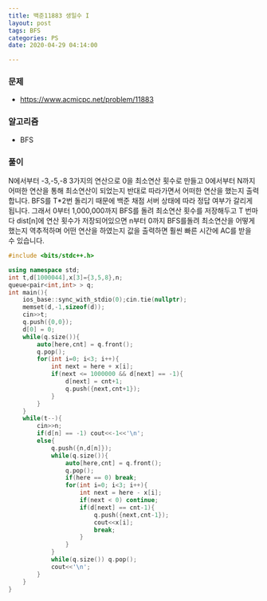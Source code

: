 ```yaml
---
title: 백준11883 생일수 I
layout: post
tags: BFS
categories: PS
date: 2020-04-29 04:14:00 

--- 
```


###  **문제** 
* https://www.acmicpc.net/problem/11883

###  **알고리즘** 
* BFS

###  **풀이**
N에서부터 -3,-5,-8 3가지의 연산으로 0을 최소연산 횟수로 만들고 0에서부터 N까지 어떠한 연산을 통해 최소연산이 되었는지 반대로 따라가면서 어떠한 연산을 했는지 출력합니다. BFS를 T*2번 돌리기 때문에 백준 채점 서버 상태에 따라 정답 여부가 갈리게 됩니다. 그래서 0부터 1,000,000까지 BFS를 돌려 최소연산 횟수를 저장해두고 T 번마다 dist[n]에 연산 횟수가 저장되어있으면 n부터 0까지 BFS를돌려 최소연산을 어떻게 했는지 역추적하며 어떤 연산을 하였는지 값을 출력하면 훨씬 빠른 시간에 AC를 받을 수 있습니다.

``` c++
#include <bits/stdc++.h>

using namespace std;
int t,d[1000044],x[3]={3,5,8},n;
queue<pair<int,int> > q;
int main(){
    ios_base::sync_with_stdio(0);cin.tie(nullptr);
    memset(d,-1,sizeof(d));
    cin>>t;
    q.push({0,0});
    d[0] = 0;
    while(q.size()){
        auto[here,cnt] = q.front();
        q.pop();
        for(int i=0; i<3; i++){
            int next = here + x[i];
            if(next <= 1000000 && d[next] == -1){
                d[next] = cnt+1;
                q.push({next,cnt+1});
            }
        }
    }
    while(t--){
        cin>>n;
        if(d[n] == -1) cout<<-1<<'\n';
        else{
            q.push({n,d[n]});
            while(q.size()){
                auto[here,cnt] = q.front();
                q.pop();
                if(here == 0) break;
                for(int i=0; i<3; i++){
                    int next = here - x[i];
                    if(next < 0) continue;
                    if(d[next] == cnt-1){
                        q.push({next,cnt-1});
                        cout<<x[i];
                        break;
                    }
                }
            }
            while(q.size()) q.pop();
            cout<<'\n';
        }
    }
}
```